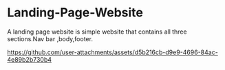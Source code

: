 # Landing-Page-Website
A landing page website is simple  website that contains all three sections.Nav bar ,body,footer.


https://github.com/user-attachments/assets/d5b216cb-d9e9-4696-84ac-4e89b2b730b4
